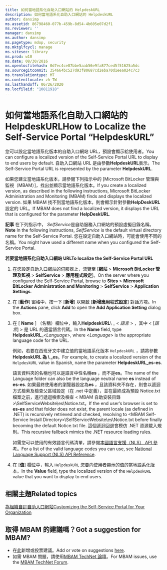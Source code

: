 ```yaml
---
title: 如何當地語系化自助入口網站的 HelpdeskURL
description: 如何當地語系化自助入口網站的 HelpdeskURL
author: dansimp
ms.assetid: 86798460-077b-459b-8d54-4b605e07d2f1
ms.reviewer: ''
manager: dansimp
ms.author: dansimp
ms.pagetype: mdop, security
ms.mktglfcycl: manage
ms.sitesec: library
ms.prod: w10
ms.date: 08/30/2016
ms.openlocfilehash: 0d7ec4ce87bbe5aab56e9fa877ced5f51625a5dc
ms.sourcegitcommit: 354664bc527d93f80687cd2eba70d1eea024c7c3
ms.translationtype: MT
ms.contentlocale: zh-TW
ms.lasthandoff: 06/26/2020
ms.locfileid: "10811918"
---
```

# <span data-ttu-id="4eeea-103">如何當地語系化自助入口網站的 HelpdeskURL</span><span class="sxs-lookup"><span data-stu-id="4eeea-103">How to Localize the Self-Service Portal “HelpdeskURL”</span></span>


<span data-ttu-id="4eeea-104">您可以設定當地語系化版本的自助入口網站 URL，預設會顯示給使用者。</span><span class="sxs-lookup"><span data-stu-id="4eeea-104">You can configure a localized version of the Self-Service Portal URL to display to end users by default.</span></span> <span data-ttu-id="4eeea-105">自助入口網站 URL 是由參數**HelpdeskURL**表示。</span><span class="sxs-lookup"><span data-stu-id="4eeea-105">The Self-Service Portal URL is represented by the parameter **HelpdeskURL**.</span></span>

<span data-ttu-id="4eeea-106">如果您建立當地語系化版本，請參閱下列指示中的 [Microsoft BitLocker 管理與監視（MBAM）]，找出並顯示當地語系化版本。</span><span class="sxs-lookup"><span data-stu-id="4eeea-106">If you create a localized version, as described in the following instructions, Microsoft BitLocker Administration and Monitoring (MBAM) finds and displays the localized version.</span></span> <span data-ttu-id="4eeea-107">如果 MBAM 找不到當地語系化版本，則會顯示針對參數**HelpDeskURL**設定的 URL。</span><span class="sxs-lookup"><span data-stu-id="4eeea-107">If MBAM does not find a localized version, it displays the URL that is configured for the parameter **HelpDeskURL**.</span></span>

<span data-ttu-id="4eeea-108">**記事** 在下列指示中， *SelfService*是自助服務入口網站的預設虛擬目錄名稱。</span><span class="sxs-lookup"><span data-stu-id="4eeea-108">**Note** In the following instructions, *SelfService* is the default virtual directory name for the Self-Service Portal.</span></span> <span data-ttu-id="4eeea-109">您在設定自助入口網站時，可能會使用不同的名稱。</span><span class="sxs-lookup"><span data-stu-id="4eeea-109">You might have used a different name when you configured the Self-Service Portal.</span></span>

 

**<span data-ttu-id="4eeea-110">若要當地語系化自助入口網站 URL</span><span class="sxs-lookup"><span data-stu-id="4eeea-110">To localize the Self-Service Portal URL</span></span>**

1.  <span data-ttu-id="4eeea-111">在您設定自助入口網站的伺服器上，流覽至 [**網站** &gt; **Microsoft BitLocker 管理及監視** &gt; **SelfService** &gt; **應用程式設定**]。</span><span class="sxs-lookup"><span data-stu-id="4eeea-111">On the server where you configured the Self-Service Portal, browse to **Sites** &gt; **Microsoft BitLocker Administration and Monitoring** &gt; **SelfService** &gt; **Application Settings**.</span></span>

2.  <span data-ttu-id="4eeea-112">在 [**動作**] 窗格中，按一下 [**新增**] 以開啟 [**新增應用程式設定**] 對話方塊。</span><span class="sxs-lookup"><span data-stu-id="4eeea-112">In the **Actions** pane, click **Add** to open the **Add Application Setting** dialog box.</span></span>

3.  <span data-ttu-id="4eeea-113">在 [ **Name** ] （名稱）欄位中，輸入**HelpdeskURL**\ _ &lt; *語言* &gt; ，其中 &lt; [*語言*] &gt; 是 URL 的適當語言代碼。</span><span class="sxs-lookup"><span data-stu-id="4eeea-113">In the **Name** field, type **HelpdeskURL**\_&lt;*Language*&gt;, where &lt;*Language*&gt; is the appropriate language code for the URL.</span></span>

    <span data-ttu-id="4eeea-114">例如，若要在西班牙文中建立值的當地語系化版本 `HelpdeskURL` ，請將參數**HelpdeskURL 為 \ _es**。</span><span class="sxs-lookup"><span data-stu-id="4eeea-114">For example, to create a localized version of the `HelpdeskURL` value in Spanish, name the parameter **HelpdeskURL\_es-es**.</span></span>

    <span data-ttu-id="4eeea-115">語言資料夾的名稱也可以是語言中性名稱**es** ，而不是**es**。</span><span class="sxs-lookup"><span data-stu-id="4eeea-115">The name of the Language folder can also be the language neutral name **es** instead of **es-es**.</span></span> <span data-ttu-id="4eeea-116">如果最終使用者的瀏覽器設定為**es** ，且該資料夾不存在，則會以遞迴方式檢索及檢查父區域設定（在 .net 中定義），並在最終成為預設 Notice.txt 檔案之前，進行遞迴檢索及檢查 &lt; MBAM 自助安裝目錄 &gt;\\SelfServiceWebsite\\es\\Notice.txt。</span><span class="sxs-lookup"><span data-stu-id="4eeea-116">If the end user’s browser is set to **es-es** and that folder does not exist, the parent locale (as defined in .NET) is recursively retrieved and checked, resolving to &lt;MBAM Self-Service Install Directory&gt;\\SelfServiceWebsite\\es\\Notice.txt before finally becoming the default Notice.txt file.</span></span> <span data-ttu-id="4eeea-117">這個遞迴回退會模仿 .NET 資源載入規則。</span><span class="sxs-lookup"><span data-stu-id="4eeea-117">This recursive fallback mimics the .NET resource loading rules.</span></span>

    <span data-ttu-id="4eeea-118">如需您可以使用的有效語言代碼清單，請參閱[本國語言支援（NLS） API 參考](https://go.microsoft.com/fwlink/?LinkId=317947)。</span><span class="sxs-lookup"><span data-stu-id="4eeea-118">For a list of the valid language codes you can use, see [National Language Support (NLS) API Reference](https://go.microsoft.com/fwlink/?LinkId=317947).</span></span>

4.  <span data-ttu-id="4eeea-119">在 [**值**] 欄位中，輸入 `HelpdeskURL` 您要向使用者顯示的值的當地語系化版本。</span><span class="sxs-lookup"><span data-stu-id="4eeea-119">In the **Value** field, type the localized version of the `HelpdeskURL` value that you want to display to end users.</span></span>



## <span data-ttu-id="4eeea-120">相關主題</span><span class="sxs-lookup"><span data-stu-id="4eeea-120">Related topics</span></span>


[<span data-ttu-id="4eeea-121">為組織自訂自助入口網站</span><span class="sxs-lookup"><span data-stu-id="4eeea-121">Customizing the Self-Service Portal for Your Organization</span></span>](customizing-the-self-service-portal-for-your-organization.md)

 

 
## <span data-ttu-id="4eeea-122">取得 MBAM 的建議嗎？</span><span class="sxs-lookup"><span data-stu-id="4eeea-122">Got a suggestion for MBAM?</span></span>
- <span data-ttu-id="4eeea-123">在[此](http://mbam.uservoice.com/forums/268571-microsoft-bitlocker-administration-and-monitoring)新增或投票建議。</span><span class="sxs-lookup"><span data-stu-id="4eeea-123">Add or vote on suggestions [here](http://mbam.uservoice.com/forums/268571-microsoft-bitlocker-administration-and-monitoring).</span></span> 
- <span data-ttu-id="4eeea-124">如需 MBAM 問題，請使用[MBAM TechNet 論壇](https://social.technet.microsoft.com/Forums/home?forum=mdopmbam)。</span><span class="sxs-lookup"><span data-stu-id="4eeea-124">For MBAM issues, use the [MBAM TechNet Forum](https://social.technet.microsoft.com/Forums/home?forum=mdopmbam).</span></span>




